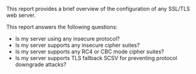 This report provides a brief overview of the configuration of any SSL/TLS web server.

This report answers the following questions:

- Is my server using any insecure protocol?
- Is my server supports any insecure cipher suites?
- Is my server supports any RC4 or CBC mode cipher suites?
- Is my server supports TLS fallback SCSV for preventing protocol downgrade attacks?

